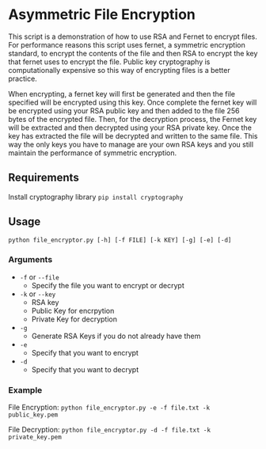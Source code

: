 
# Asymmetric File Encryption

This script is a demonstration of how to use RSA and Fernet to encrypt files. For performance reasons this script uses fernet, a symmetric encryption standard, to encrypt the contents of the file and then RSA to encrypt the key that fernet uses to encrypt the file. Public key cryptography is computationally expensive so this way of encrypting files is a better practice. 

When encrypting, a fernet key will first be generated and then the file specified will be encrypted using this key. Once complete the fernet key will be encrypted using your RSA public key and then added to the file 256 bytes of the encrypted file. Then, for the decryption process, the Fernet key will be extracted and then decrypted using your RSA private key. Once the key has extracted the file will be decrypted and written to the same file. This way the only keys you have to manage are your own RSA keys and you still maintain the performance of symmetric encryption.

## Requirements

Install cryptography library
```pip install cryptography```

## Usage

```python file_encryptor.py [-h] [-f FILE] [-k KEY] [-g] [-e] [-d]```

### Arguments
* ``-f`` or ``--file`` 
	* Specify the file you want to encrypt or decrypt
* ``-k`` or ``--key``
	* RSA key
	* Public Key for encrpytion 
	* Private Key for decryption 
* ``-g`` 
	* Generate RSA Keys if you do not already have them
* ``-e`` 
	* Specify that you want to encrypt
* ``-d``
	* Specify that you want to decrypt

### Example

File Encryption:
```python file_encryptor.py -e -f file.txt -k public_key.pem```

File Decryption:
```python file_encryptor.py -d -f file.txt -k private_key.pem```